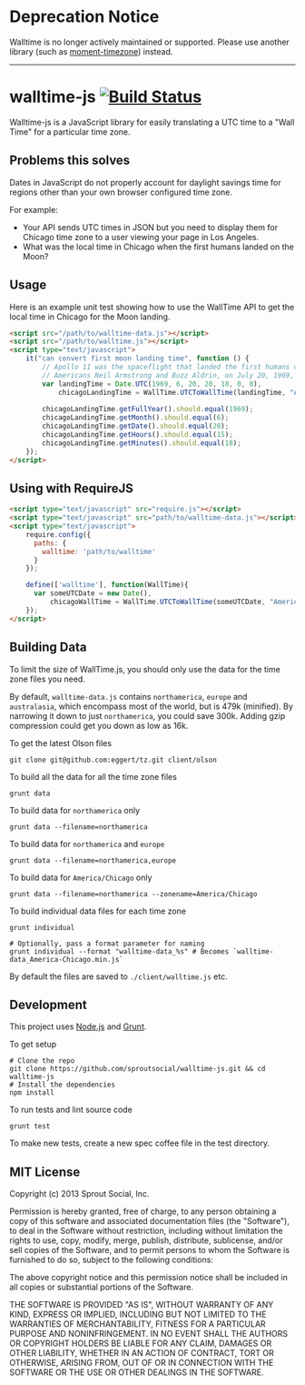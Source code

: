 # Deprecation Notice
Walltime is no longer actively maintained or supported. Please use another library (such as [moment-timezone](http://momentjs.com/timezone/)) instead.

-------------------------

walltime-js [![Build Status](https://secure.travis-ci.org/sproutsocial/walltime-js.png)](http://travis-ci.org/sproutsocial/walltime-js)
===========

Walltime-js is a JavaScript library for easily translating a UTC time to a "Wall Time" for a particular time zone.

## Problems this solves

Dates in JavaScript do not properly account for daylight savings time for regions other than your own browser configured time zone.

For example:

- Your API sends UTC times in JSON but you need to display them for Chicago time zone to a user viewing your page in Los Angeles.
- What was the local time in Chicago when the first humans landed on the Moon?

## Usage

Here is an example unit test showing how to use the WallTime API to get the local time in Chicago for the Moon landing.

```html
<script src="/path/to/walltime-data.js"></script>
<script src="/path/to/walltime.js"></script>
<script type="text/javascript">
    it("can convert first moon landing time", function () {
        // Apollo 11 was the spaceflight that landed the first humans on the Moon,
        // Americans Neil Armstrong and Buzz Aldrin, on July 20, 1969, at 20:18 UTC.
        var landingTime = Date.UTC(1969, 6, 20, 20, 18, 0, 0),
            chicagoLandingTime = WallTime.UTCToWallTime(landingTime, "America/Chicago");
        
        chicagoLandingTime.getFullYear().should.equal(1969);
        chicagoLandingTime.getMonth().should.equal(6);
        chicagoLandingTime.getDate().should.equal(20);
        chicagoLandingTime.getHours().should.equal(15);
        chicagoLandingTime.getMinutes().should.equal(18);
    });
</script>
```

## Using with RequireJS

```html
<script type="text/javascript" src="require.js"></script>
<script type="text/javascript" src="path/to/walltime-data.js"></script>
<script type="text/javascript">
    require.config({
      paths: {
        walltime: 'path/to/walltime'
      }
    });

    define(['walltime'], function(WallTime){
      var someUTCDate = new Date(),
          chicagoWallTime = WallTime.UTCToWallTime(someUTCDate, "America/Chicago");
    });
</script>
```

## Building Data

To limit the size of WallTime.js, you should only use the data for the time zone files you need.  

By default, `walltime-data.js` contains `northamerica`, `europe` and `australasia`, which encompass most of the world, but is 479k (minified).  By narrowing it down to just `northamerica`, you could save 300k. Adding gzip compression could get you down as low as 16k.

To get the latest Olson files

    git clone git@github.com:eggert/tz.git client/olson

To build all the data for all the time zone files

    grunt data

To build data for `northamerica` only

    grunt data --filename=northamerica

To build data for `northamerica` and `europe`

    grunt data --filename=northamerica,europe

To build data for `America/Chicago` only

    grunt data --filename=northamerica --zonename=America/Chicago

To build individual data files for each time zone

    grunt individual
    
    # Optionally, pass a format parameter for naming
    grunt individual --format "walltime-data_%s" # Becomes `walltime-data_America-Chicago.min.js`

By default the files are saved to `./client/walltime.js` etc.

## Development

This project uses [Node.js](http://nodejs.org) and [Grunt](http://gruntjs.com).

To get setup

    # Clone the repo
    git clone https://github.com/sproutsocial/walltime-js.git && cd walltime-js
    # Install the dependencies
    npm install

To run tests and lint source code

    grunt test

To make new tests, create a new spec coffee file in the test directory.

## MIT License

Copyright (c) 2013 Sprout Social, Inc.

Permission is hereby granted, free of charge, to any person obtaining a copy of this software and associated documentation files (the "Software"), to deal in the Software without restriction, including without limitation the rights to use, copy, modify, merge, publish, distribute, sublicense, and/or sell copies of the Software, and to permit persons to whom the Software is furnished to do so, subject to the following conditions:

The above copyright notice and this permission notice shall be included in all copies or substantial portions of the Software.

THE SOFTWARE IS PROVIDED "AS IS", WITHOUT WARRANTY OF ANY KIND, EXPRESS OR IMPLIED, INCLUDING BUT NOT LIMITED TO THE WARRANTIES OF MERCHANTABILITY, FITNESS FOR A PARTICULAR PURPOSE AND NONINFRINGEMENT. IN NO EVENT SHALL THE AUTHORS OR COPYRIGHT HOLDERS BE LIABLE FOR ANY CLAIM, DAMAGES OR OTHER LIABILITY, WHETHER IN AN ACTION OF CONTRACT, TORT OR OTHERWISE, ARISING FROM, OUT OF OR IN CONNECTION WITH THE SOFTWARE OR THE USE OR OTHER DEALINGS IN THE SOFTWARE.
